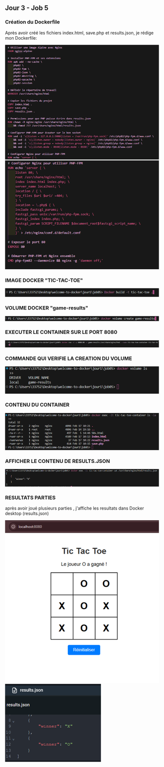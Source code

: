 ## Jour 3 - Job 5

### Création du Dockerfile

Après avoir créé les fichiers index.html, save.php et results.json, je rédige mon Dockerfile:

![Dockerfile](./images/tictactoe1.PNG)
![Dockerfile](./images/tictactoe2.PNG)

### IMAGE DOCKER "TIC-TAC-TOE"

![Imagedocker](./images/tictactoe3.PNG)


### VOLUME DOCKER "game-results"

![Imagedocker](./images/tictactoe4.PNG)

### EXECUTER LE CONTAINER SUR LE PORT 8080

![Imagedocker](./images/tictactoe5.PNG)

### COMMANDE QUI VERIFIE LA CREATION DU VOLUME 

![Imagedocker](./images/tictactoe6.PNG)

### CONTENU DU CONTAINER

![Imagedocker](./images/tictactoe7.PNG)

### AFFICHER LE CONTENU DE RESULTS.JSON

![Imagedocker](./images/tictactoe8.PNG)

### RESULTATS PARTIES


après avoir joué plusieurs parties , j'affiche les resultats dans Docker desktop (results.json)

![Imagedocker](./images/tictactoe9.PNG)![Imagedocker](./images/tictactoe10.PNG)





















